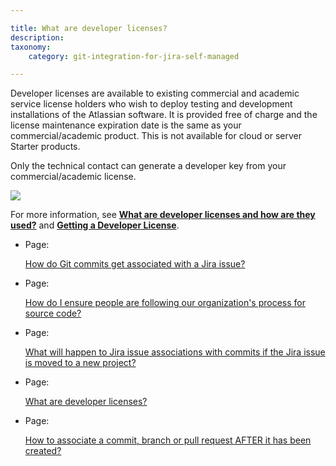 ```yaml
---

title: What are developer licenses?
description:
taxonomy:
    category: git-integration-for-jira-self-managed

---
```

Developer licenses are available to existing commercial and academic service license holders who wish to deploy testing and development installations of the Atlassian software. It is provided free of charge and the license maintenance expiration date is the same as your commercial/academic product. This is not available for cloud or server Starter products.

Only the technical contact can generate a developer key from your commercial/academic license.

![](https://bigbrassband.atlassian.net/wiki/download/attachments/2051964929/atlassian-view-dev-license.png?version=1&modificationDate=1642066435926&cacheVersion=1&api=v2)

For more information, see [**What are developer licenses and how are they used?**](https://www.atlassian.com/licensing/purchase-licensing#licensing-10) and [**Getting a Developer License**](https://confluence.atlassian.com/jirakb/get-a-developer-license-for-jira-server-744526918.html).

*   Page:

    [How do Git commits get associated with a Jira issue?](/wiki/spaces/GIJDC/pages/2051571713)

*   Page:

    [How do I ensure people are following our organization's process for source code?](/wiki/spaces/GIJDC/pages/2051768321)

*   Page:

    [What will happen to Jira issue associations with commits if the Jira issue is moved to a new project?](/wiki/spaces/GIJDC/pages/2051014669)

*   Page:

    [What are developer licenses?](/wiki/spaces/GIJDC/pages/2051964929)

*   Page:

    [How to associate a commit, branch or pull request AFTER it has been created?](/wiki/spaces/GIJDC/pages/2062974977)